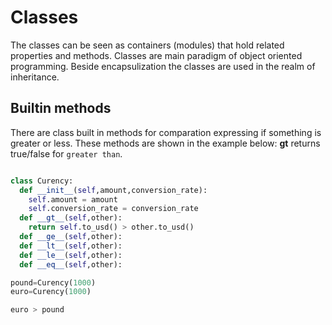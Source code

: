 # Classes

The classes can be seen as containers (modules) that hold related properties and methods. Classes are main paradigm of object oriented programming. Beside encapsulization the classes are used in the realm of inheritance.

## Builtin methods

There are class built in methods for comparation expressing if something is greater or less. These methods are shown in the example below: **gt** returns true/false for `greater than`.

```python

class Curency:
  def __init__(self,amount,conversion_rate):
    self.amount = amount
    self.conversion_rate = conversion_rate
  def __gt__(self,other):
    return self.to_usd() > other.to_usd()
  def __ge__(self,other):
  def __lt__(self,other):
  def __le__(self,other):
  def __eq__(self,other):

pound=Curency(1000)
euro=Curency(1000)

euro > pound

```
